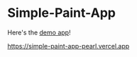 # Simple-Paint-App

Here's the [demo app]([url](https://simple-paint-app-pearl.vercel.app))!

https://simple-paint-app-pearl.vercel.app
